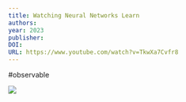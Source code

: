 ```yaml
---
title: Watching Neural Networks Learn
authors: 
year: 2023
publisher: 
DOI: 
URL: https://www.youtube.com/watch?v=TkwXa7Cvfr8
---
```

#observable 

![](https://www.youtube.com/watch?v=TkwXa7Cvfr8)

